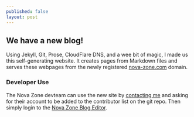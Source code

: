 ```yaml
---
published: false
layout: post
---
```



## We have a new blog!

Using Jekyll, Git, Prose, CloudFlare DNS, and a wee bit of magic, I made us this self-generating website. It creates pages from Markdown files and serves these webpages from the newly registered [nova-zone.com](http://nova-zone.com) domain.

### Developer Use

The Nova Zone devteam can use the new site by [contacting me](mailto:jamescallumyoung+nova-zone@gmail.com) and asking for their account to be added to the contributor list on the git repo. Then simply login to the [Nova Zone Blog Editor](http://prose.nova-zone.com).
